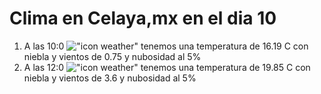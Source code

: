 # Clima en Celaya,mx en el dia 10

1. A las 10:0 !["icon weather"](http://openweathermap.org/img/w/50d.png) tenemos una temperatura de 16.19 C con niebla y  vientos de 0.75 y nubosidad al 5%
1. A las 12:0 !["icon weather"](http://openweathermap.org/img/w/50d.png) tenemos una temperatura de 19.85 C con niebla y  vientos de 3.6 y nubosidad al 5%
